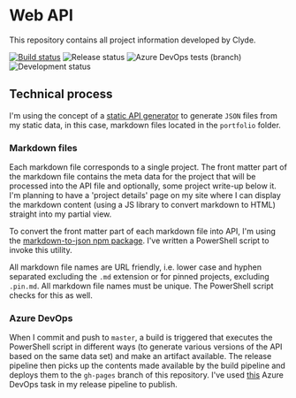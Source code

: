 # Web API
This repository contains all project information developed by Clyde.

[![Build status](https://clydedsouza.visualstudio.com/Personal%20website/_apis/build/status/Projects%20Master)](https://clydedsouza.visualstudio.com/Personal%20website/_build/latest?definitionId=28) 
![Release status](https://clydedsouza.vsrm.visualstudio.com/_apis/public/Release/badge/803b6533-06e1-4f49-9519-39eca0216124/1/1) 
![Azure DevOps tests (branch)](https://img.shields.io/azure-devops/tests/clydedsouza/Personal%20website/28/master.svg?logo=Powershell&logoColor=white) 
![Development status](https://img.shields.io/static/v1.svg?label=status&message=under%20development&color=informational)

## Technical process
I'm using the concept of a [static API generator](https://css-tricks.com/creating-static-api-repository/) to generate `JSON` files from my static data, in this case, markdown files located in the `portfolio` folder.

### Markdown files
Each markdown file corresponds to a single project. The front matter part of the markdown file contains the meta data for the project that will be processed into the API file and optionally, some project write-up below it. I'm planning to have a 'project details' page on my site where I can display the markdown content (using a JS library to convert markdown to HTML) straight into my partial view.

To convert the front matter part of each markdown file into API, I'm using the [markdown-to-json npm package](https://www.npmjs.com/package/markdown-to-json). I've written a PowerShell script to invoke this utility.  

All markdown file names are URL friendly, i.e. lower case and hyphen separated excluding the `.md` extension or for pinned projects, excluding `.pin.md`. All markdown file names must be unique. The PowerShell script checks for this as well. 

### Azure DevOps
When I commit and push to `master`, a build is triggered that executes the PowerShell script in different ways (to generate various versions of the API based on the same data set) and make an artifact available. The release pipeline then picks up the contents made available by the build pipeline and deploys them to the `gh-pages` branch of this repository. I've used [this](https://marketplace.visualstudio.com/items?itemName=AccidentalFish.githubpages-publish) Azure DevOps task in my release pipeline to publish. 
